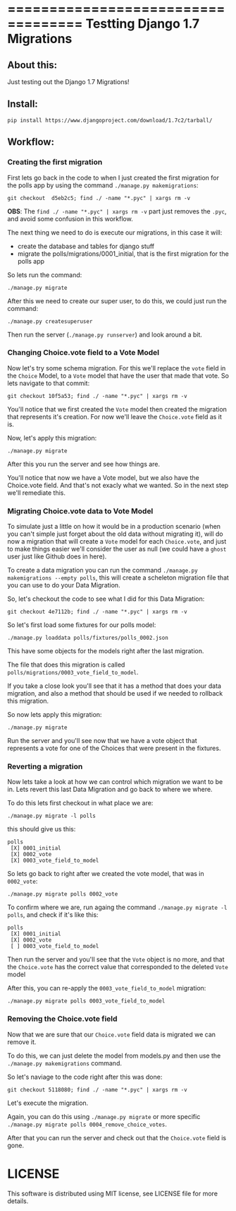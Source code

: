 ===================================
Testting Django 1.7 Migrations
===================================

About this:
-----------------------------------

Just testing out the Django 1.7 Migrations!

Install:
--------

`pip install https://www.djangoproject.com/download/1.7c2/tarball/`

Workflow:
--------

### Creating the first migration
First lets go back in the code to when I just created the first migration for the polls app
by using the command `./manage.py makemigrations`:


    git checkout  d5eb2c5; find ./ -name "*.pyc" | xargs rm -v

**OBS**: The `find ./ -name "*.pyc" | xargs rm -v` part just removes the `.pyc`, and avoid some confusion in this workflow.

The next thing we need to do is execute our migrations, in this case it will:

* create the database and tables for django stuff
* migrate the polls/migrations/0001_initial, that is the first migration for the polls app

So lets run the command:

    ./manage.py migrate

After this we need to create our super user, to do this, we could just run the command:

    ./manage.py createsuperuser

Then run the server (`./manage.py runserver`) and look around a bit.

### Changing Choice.vote field to a Vote Model
Now let's try some schema migration. For this we'll replace the `vote` field in the `Choice` Model,
to a `Vote` model that have the user that made that vote.
So lets navigate to that commit:

    git checkout 10f5a53; find ./ -name "*.pyc" | xargs rm -v

You'll notice that we first created the `Vote` model then created the migration that represents it's creation.
For now we'll leave the `Choice.vote` field as it is.

Now, let's apply this migration:

    ./manage.py migrate

After this you run the server and see how things are.

You'll notice that now we have a Vote model, but we also have the Choice.vote field.
And that's not exacly what we wanted. So in the next step we'll remediate this.

### Migrating Choice.vote data to Vote Model
To simulate just a little on how it would be in a production scenario (when you can't simple just forget about the old data without migrating it), will do now a migration that will create a `Vote` model for each `Choice.vote`, and just to make things easier we'll consider the user as null (we could have a `ghost` user just like Github does in here).

To create a data migration you can run the command `./manage.py makemigrations --empty polls`, this will create a scheleton migration file that you can use to do your Data Migration.

So, let's checkout the code to see what I did for this Data Migration:

    git checkout 4e7112b; find ./ -name "*.pyc" | xargs rm -v

So let's first load some fixtures for our polls model:

    ./manage.py loaddata polls/fixtures/polls_0002.json

This have some objects for the models right after the last migration.

The file that does this migration is called `polls/migrations/0003_vote_field_to_model`.

If you take a close look you'll see that it has a method that does your data migration, and also a method that should be used if we needed to rollback this migration.

So now lets apply this migration:

    ./manage.py migrate

Run the server and you'll see now that we have a vote object that represents a vote for one of the Choices that were present in the fixtures.

### Reverting a migration
Now lets take a look at how we can control which migration we want to be in.
Lets revert this last Data Migration and go back to where we where.

To do this lets first checkout in what place we are:

    ./manage.py migrate -l polls

this should give us this:

    polls
     [X] 0001_initial
     [X] 0002_vote
     [X] 0003_vote_field_to_model


So lets go back to right after we created the vote model, that was in `0002_vote`:

    ./manage.py migrate polls 0002_vote

To confirm where we are, run againg the command `./manage.py migrate -l polls`, and check if it's like this:

    polls
     [X] 0001_initial
     [X] 0002_vote
     [ ] 0003_vote_field_to_model

Then run the server and you'll see that the `Vote` object is no more, and that the `Choice.vote` has the correct value that corresponded to the deleted `Vote` model

After this, you can re-apply the `0003_vote_field_to_model` migration:

    ./manage.py migrate polls 0003_vote_field_to_model

### Removing the Choice.vote field
Now that we are sure that our `Choice.vote` field data is migrated we can remove it.

To do this, we can just delete the model from models.py and then use the `./manage.py makemigrations` command.

So let's naviage to the code right after this was done:

    git checkout 5118080; find ./ -name "*.pyc" | xargs rm -v

Let's execute the migration.

Again, you can do this using `./manage.py migrate` or more specific `./manage.py migrate polls 0004_remove_choice_votes`.

After that you can run the server and check out that the `Choice.vote` field is gone.

LICENSE
=============
This software is distributed using MIT license, see LICENSE file for more details.
